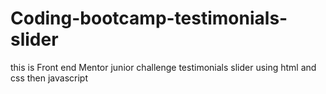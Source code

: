 # Coding-bootcamp-testimonials-slider
this is  Front end Mentor junior challenge  testimonials slider using html and css then javascript
